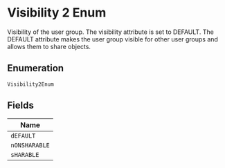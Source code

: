 
# Visibility 2 Enum

Visibility of the user group. The visibility attribute is set to DEFAULT. The DEFAULT attribute makes the user group visible for other user groups and allows them to share objects.

## Enumeration

`Visibility2Enum`

## Fields

| Name |
|  --- |
| `dEFAULT` |
| `nONSHARABLE` |
| `sHARABLE` |

